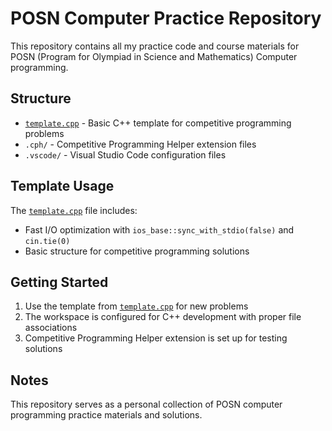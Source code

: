 # POSN Computer Practice Repository

This repository contains all my practice code and course materials for POSN (Program for Olympiad in Science and Mathematics) Computer programming.

## Structure

- [`template.cpp`](template.cpp) - Basic C++ template for competitive programming problems
- `.cph/` - Competitive Programming Helper extension files
- `.vscode/` - Visual Studio Code configuration files

## Template Usage

The [`template.cpp`](template.cpp) file includes:
- Fast I/O optimization with `ios_base::sync_with_stdio(false)` and `cin.tie(0)`
- Basic structure for competitive programming solutions

## Getting Started

1. Use the template from [`template.cpp`](template.cpp) for new problems
2. The workspace is configured for C++ development with proper file associations
3. Competitive Programming Helper extension is set up for testing solutions

## Notes

This repository serves as a personal collection of POSN computer programming practice materials and solutions.